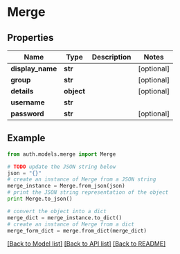 # Merge


## Properties
Name | Type | Description | Notes
------------ | ------------- | ------------- | -------------
**display_name** | **str** |  | [optional] 
**group** | **str** |  | [optional] 
**details** | **object** |  | [optional] 
**username** | **str** |  | 
**password** | **str** |  | [optional] 

## Example

```python
from auth.models.merge import Merge

# TODO update the JSON string below
json = "{}"
# create an instance of Merge from a JSON string
merge_instance = Merge.from_json(json)
# print the JSON string representation of the object
print Merge.to_json()

# convert the object into a dict
merge_dict = merge_instance.to_dict()
# create an instance of Merge from a dict
merge_form_dict = merge.from_dict(merge_dict)
```
[[Back to Model list]](../README.md#documentation-for-models) [[Back to API list]](../README.md#documentation-for-api-endpoints) [[Back to README]](../README.md)


